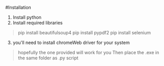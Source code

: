 #Installation
1. Install python
2. Install required libraries
> pip install beautifulsoup4
> pip install pypdf2
> pip install selenium
3. you'll need to install chromeWeb driver for your system
> hopefully the one provided will work for you
> Then place the .exe in the same folder as .py script